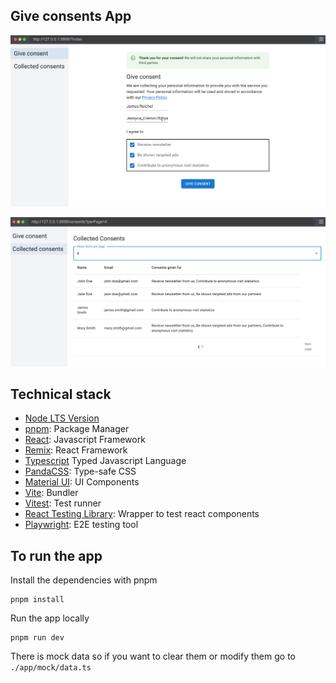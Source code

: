 ## Give consents App

![Homepage](./assets/images/homepage.png)

![Collectd consents page](./assets/images/consents.png)

## Technical stack

- [Node LTS Version](https://nodejs.org/en)
- [pnpm](https://pnpm.io/): Package Manager
- [React](https://react.dev/): Javascript Framework
- [Remix](https://remix.run/): React Framework
- [Typescript](https://www.typescriptlang.org/) Typed Javascript Language
- [PandaCSS](https://panda-css.com/): Type-safe CSS
- [Material UI](https://mui.com/material-ui/): UI Components
- [Vite](https://vitejs.dev/): Bundler
- [Vitest](https://vitest.dev/): Test runner
- [React Testing Library](https://testing-library.com/docs/react-testing-library/intro/): Wrapper to test react
  components
- [Playwright](https://playwright.dev/): E2E testing tool

## To run the app

Install the dependencies with pnpm

```
pnpm install
```

Run the app locally

```
pnpm run dev
```

There is mock data so if you want to clear them or modify them go to `./app/mock/data.ts`
